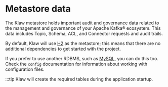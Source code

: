 # Metastore data

The Klaw metastore holds important audit and governance data related to the management and governance of your Apache Kafka® ecosystem. This data includes Topic, Schema, ACL, and Connector requests and audit trails.

By default, Klaw will use
[H2](https://www.h2database.com/html/main.html) as the metastore; this
means that there are no additional dependencies to get started with the
project.

If you prefer to use another RDBMS, such as
[MySQL](https://www.mysql.com/), you can do this too. Check the
`config` documentation for information
about working with configuration files.

:::tip
Klaw will create the required tables during the application startup.
